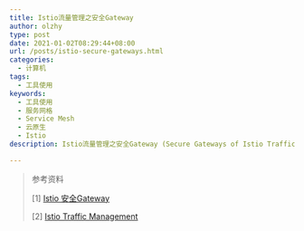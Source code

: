 ```yaml
---
title: Istio流量管理之安全Gateway
author: olzhy
type: post
date: 2021-01-02T08:29:44+08:00
url: /posts/istio-secure-gateways.html
categories:
  - 计算机
tags:
  - 工具使用
keywords:
  - 工具使用
  - 服务网格
  - Service Mesh
  - 云原生
  - Istio
description: Istio流量管理之安全Gateway (Secure Gateways of Istio Traffic Management)

---
```




> 参考资料
>
> [1] [Istio 安全Gateway](https://istio.io/latest/docs/tasks/traffic-management/ingress/secure-ingress/)
>
> [2] [Istio Traffic Management](https://istio.io/latest/docs/concepts/traffic-management/)